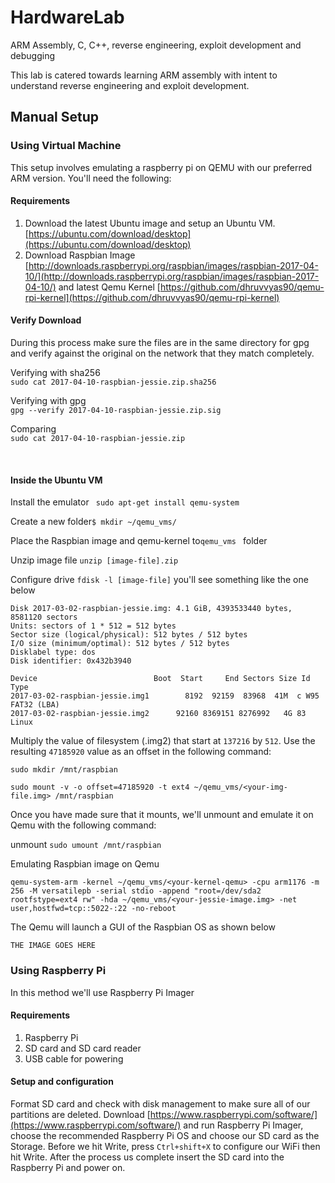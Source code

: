 # HardwareLab
<p>ARM Assembly, C, C++, reverse engineering, exploit development and debugging</p>
<p>This lab is catered towards learning ARM assembly with intent to understand reverse engineering and exploit development.</p>

## Manual Setup
### Using Virtual Machine
This setup involves emulating a raspberry pi on QEMU with our preferred ARM version. 
You'll need the following:

#### Requirements
<!-- OL -->

1. Download the latest Ubuntu image and setup an Ubuntu VM. <!-- Links -->
[https://ubuntu.com/download/desktop](https://ubuntu.com/download/desktop)
1. Download Raspbian Image <!-- Links -->
[http://downloads.raspberrypi.org/raspbian/images/raspbian-2017-04-10/](http://downloads.raspberrypi.org/raspbian/images/raspbian-2017-04-10/)  and latest Qemu Kernel <!-- Links -->
[https://github.com/dhruvvyas90/qemu-rpi-kernel](https://github.com/dhruvvyas90/qemu-rpi-kernel)

#### Verify Download
<p>During this process make sure the files are in the same directory for gpg and verify against the original on the network that they match completely.</p>

<p>Verifying with sha256
<code>
sudo cat 2017-04-10-raspbian-jessie.zip.sha256
</code></p>

<p> Verifying with gpg 
<code>
gpg --verify 2017-04-10-raspbian-jessie.zip.sig
</code></p>

<p>Comparing 
<code>
sudo cat 2017-04-10-raspbian-jessie.zip
</code></p> 
</br>

#### Inside the Ubuntu VM
<p> Install the emulator  <code> sudo apt-get install qemu-system </code></p>
<p>Create a new folder<code>$ mkdir ~/qemu_vms/</code></p>
<p>Place the Raspbian image and qemu-kernel to<code>qemu_vms </code> folder</p>
<p>Unzip image file <code>unzip [image-file].zip</code></p>
<p>Configure drive <code>fdisk -l [image-file]</code> you'll see something like the one below</p>

```
Disk 2017-03-02-raspbian-jessie.img: 4.1 GiB, 4393533440 bytes, 8581120 sectors
Units: sectors of 1 * 512 = 512 bytes
Sector size (logical/physical): 512 bytes / 512 bytes
I/O size (minimum/optimal): 512 bytes / 512 bytes
Disklabel type: dos
Disk identifier: 0x432b3940

Device                          Boot  Start     End Sectors Size Id Type
2017-03-02-raspbian-jessie.img1        8192  92159  83968  41M  c W95 FAT32 (LBA)
2017-03-02-raspbian-jessie.img2      92160 8369151 8276992   4G 83 Linux
```

<p>Multiply the value of filesystem (.img2) that start at <code>137216</code> by <code>512</code>. Use the resulting <code>47185920</code> value as an offset in the following command:

```
sudo mkdir /mnt/raspbian

sudo mount -v -o offset=47185920 -t ext4 ~/qemu_vms/<your-img-file.img> /mnt/raspbian
```

<p>Once you have made sure that it mounts, we'll unmount and emulate it on Qemu with the following command:</p>
<p>unmount <code>sudo umount /mnt/raspbian</code></p>

<p>Emulating Raspbian image on Qemu</p>

```
qemu-system-arm -kernel ~/qemu_vms/<your-kernel-qemu> -cpu arm1176 -m 256 -M versatilepb -serial stdio -append "root=/dev/sda2 rootfstype=ext4 rw" -hda ~/qemu_vms/<your-jessie-image.img> -net user,hostfwd=tcp::5022-:22 -no-reboot

```

<p>The Qemu will launch a GUI of the Raspbian OS as shown below</p>

```
THE IMAGE GOES HERE
```


### Using Raspberry Pi
In this method we'll use Raspberry Pi Imager
#### Requirements
<!-- OL -->

1. Raspberry Pi
1. SD card and SD card reader
1. USB cable for powering
#### Setup and configuration
Format SD card and check with disk management to make sure all of our partitions are deleted. Download [https://www.raspberrypi.com/software/](https://www.raspberrypi.com/software/) and run Raspberry Pi Imager, choose the recommended Raspberry Pi OS and choose our SD card as the Storage. Before we hit Write, press <code>Ctrl+shift+X</code> to configure our WiFi then hit Write. After the process us complete insert the SD card into the Raspberry Pi and power on.





